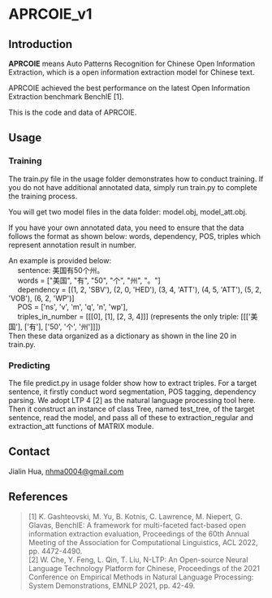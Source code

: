 # APRCOIE_v1
## Introduction
**APRCOIE** means Auto Patterns Recognition for Chinese Open Information Extraction, which is a open information extraction model for Chinese text.  

APRCOIE achieved the best performance on the latest Open Information Extraction benchmark BenchIE [1].  

This is the code and data of APRCOIE. <br>
## Usage
### Training  

The train.py file in the usage folder demonstrates how to conduct training. If you do not have additional annotated data, simply run train.py to complete the training process.<br>

You will get two model files in the data folder: model.obj, model_att.obj. <br>

If you have your own annotated data, you need to ensure that the data follows the format as shown below: words, dependency, POS, triples which represent annotation result in number. <br>

An example is provided below: <br>
&emsp; sentence: 美国有50个州。<br>
&emsp; words = ["美国", "有", "50", "个", "州", "。"] <br>
&emsp; dependency = [(1, 2, 'SBV'), (2, 0, 'HED'), (3, 4, 'ATT'), (4, 5, 'ATT'), (5, 2, 'VOB'), (6, 2, 'WP')] <br>
&emsp; POS = ['ns', 'v', 'm', 'q', 'n', 'wp'], \
&emsp; triples_in_number = [[[0], [1], [2, 3, 4]]] (represents the only triple: [[['美国'], ['有'], ['50', '个', '州']]]) <br>
Then these data organized as a dictionary as shown in the line 20 in train.py.  

### Predicting
The file predict.py in usage folder show how to extract triples. For a target sentence, it firstly conduct word segmentation, POS tagging, dependency parsing. We adopt LTP 4 [2] as the natural language processing tool here. Then it construct an instance of class Tree, named test_tree, of the target sentence, read the model, and pass all of these to extraction_regular and extraction_att functions of MATRIX module. 
## Contact
Jialin Hua, nhma0004@gmail.com
## References
> [1] K. Gashteovski, M. Yu, B. Kotnis, C. Lawrence, M. Niepert, G. Glavas, BenchIE: A framework for multi-faceted fact-based open information extraction evaluation, Proceedings of the 60th Annual Meeting of the Association for Computational Linguistics, ACL 2022, pp. 4472-4490. <br>
> [2] W. Che, Y. Feng, L. Qin, T. Liu, N-LTP: An Open-source Neural Language Technology Platform for Chinese, Proceedings of the 2021 Conference on Empirical Methods in Natural Language Processing: System Demonstrations, EMNLP 2021, pp. 42-49.



